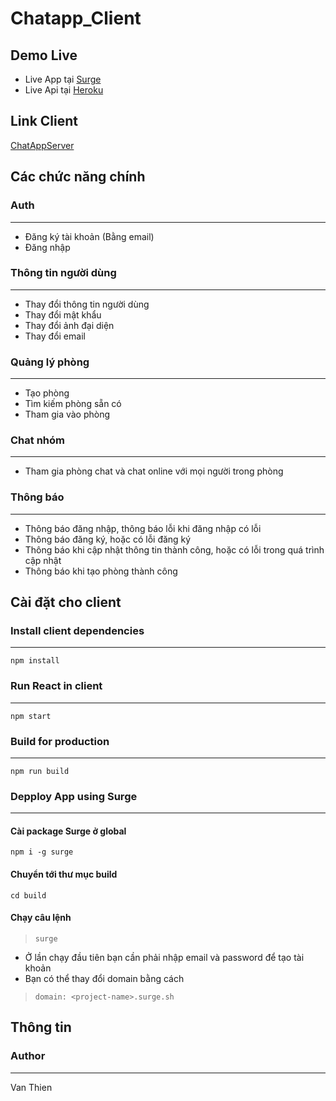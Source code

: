 # Chatapp_Client
## Demo Live
* Live App tại [Surge](http://chat-app-client.surge.sh/)
* Live Api tại [Heroku](https://chap-app-server.herokuapp.com/)
## Link Client
[ChatAppServer](https://github.com/duongvanthien2209/Chatapp_Server)
## Các chức năng chính
### Auth
***
* Đăng ký tài khoản (Bằng email)
* Đăng nhập
### Thông tin người dùng
***
* Thay đổi thông tin người dùng
* Thay đổi mật khẩu
* Thay đổi ảnh đại diện
* Thay đổi email
### Quảng lý phòng
***
* Tạo phòng
* Tìm kiếm phòng sẵn có
* Tham gia vào phòng
### Chat nhóm
***
* Tham gia phòng chat và chat online với mọi người trong phòng
### Thông báo
***
* Thông báo đăng nhập, thông báo lỗi khi đăng nhập có lỗi
* Thông báo đăng ký, hoặc có lỗi đăng ký
* Thông báo khi cập nhật thông tin thành công, hoặc có lỗi trong quá trình cập nhật
* Thông báo khi tạo phòng thành công
## Cài đặt cho client
### Install client dependencies
***
`npm install`
### Run React in client
***
`npm start`
### Build for production
*** 
`npm run build`
### Depploy App using Surge
***
#### Cài package Surge ở global
`npm i -g surge`
#### Chuyển tới thư mục build
`cd build`
#### Chạy câu lệnh
> `surge`
* Ở lần chạy đầu tiên bạn cần phải nhập email và password để tạo tài khoản
* Bạn có thể thay đổi domain bằng cách
> `domain: <project-name>.surge.sh` 
## Thông tin
### Author
***
Van Thien

